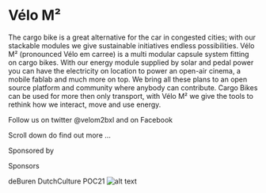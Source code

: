 # Vélo M²
The cargo bike is a great alternative for the car in congested cities; with our stackable modules we give sustainable initiatives endless possibilities. Vélo M² (pronounced Vélo em carree) is a multi modular capsule system fitting on cargo bikes. With our energy module supplied by solar and pedal power you can have the electricity on location to power an open-air cinema, a mobile fablab and much more on top. We bring all these plans to an open source platform and community where anybody can contribute. Cargo Bikes can be used for more then only transport, with Vélo M² we give the tools to rethink how we interact, move and use energy.

Follow us on twitter @velom2bxl and on Facebook

Scroll down do find out more …

Sponsored by

Sponsors

deBuren                             DutchCulture                           POC21
![alt text](https://ciklic.files.wordpress.com/2015/06/poc21.png)

